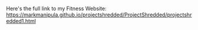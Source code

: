 Here's the full link to my Fitness Website:
https://markmanipula.github.io/projectshredded/ProjectShredded/projectshredded1.html
